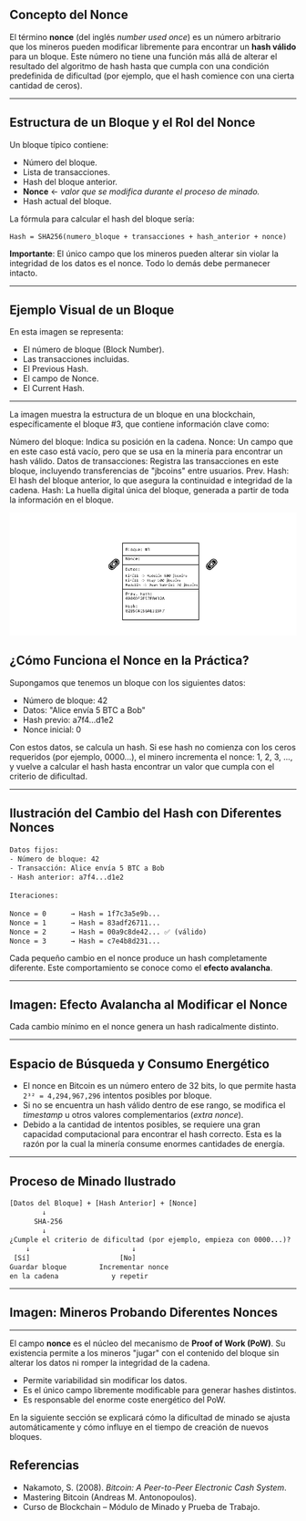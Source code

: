 

## **Concepto del Nonce**

El término **nonce** (del inglés *number used once*) es un número arbitrario que los mineros pueden modificar libremente para encontrar un **hash válido** para un bloque. Este número no tiene una función más allá de alterar el resultado del algoritmo de hash hasta que cumpla con una condición predefinida de dificultad (por ejemplo, que el hash comience con una cierta cantidad de ceros).

---

## **Estructura de un Bloque y el Rol del Nonce**

Un bloque típico contiene:

- Número del bloque.
- Lista de transacciones.
- Hash del bloque anterior.
- **Nonce** ← *valor que se modifica durante el proceso de minado.*
- Hash actual del bloque.

La fórmula para calcular el hash del bloque sería:

```text
Hash = SHA256(numero_bloque + transacciones + hash_anterior + nonce)
```

 **Importante**: El único campo que los mineros pueden alterar sin violar la integridad de los datos es el nonce. Todo lo demás debe permanecer intacto.

---

## **Ejemplo Visual de un Bloque**

En esta imagen se representa:

- El número de bloque (Block Number).
- Las transacciones incluidas.
- El Previous Hash.
- El campo de Nonce.
- El Current Hash.

---

La imagen muestra la estructura de un bloque en una blockchain, específicamente el bloque #3, que contiene información clave como:

Número del bloque: Indica su posición en la cadena.
Nonce: Un campo que en este caso está vacío, pero que se usa en la minería para encontrar un hash válido.
Datos de transacciones: Registra las transacciones en este bloque, incluyendo transferencias de "jbcoins" entre usuarios.
Prev. Hash: El hash del bloque anterior, lo que asegura la continuidad e integridad de la cadena.
Hash: La huella digital única del bloque, generada a partir de toda la información en el bloque.

![nonce](https://raw.githubusercontent.com/AppsDevsLeon/Revista_blockchain/refs/heads/main/Day18/Images/Nonce1.png)


## **¿Cómo Funciona el Nonce en la Práctica?**

Supongamos que tenemos un bloque con los siguientes datos:

- Número de bloque: 42
- Datos: "Alice envía 5 BTC a Bob"
- Hash previo: a7f4...d1e2
- Nonce inicial: 0

Con estos datos, se calcula un hash. Si ese hash no comienza con los ceros requeridos (por ejemplo, 0000...), el minero incrementa el nonce: 1, 2, 3, ..., y vuelve a calcular el hash hasta encontrar un valor que cumpla con el criterio de dificultad.

---

## **Ilustración del Cambio del Hash con Diferentes Nonces**

```text
Datos fijos:
- Número de bloque: 42
- Transacción: Alice envía 5 BTC a Bob
- Hash anterior: a7f4...d1e2

Iteraciones:

Nonce = 0      → Hash = 1f7c3a5e9b...
Nonce = 1      → Hash = 83adf26711...
Nonce = 2      → Hash = 00a9c8de42... ✅ (válido)
Nonce = 3      → Hash = c7e4b8d231...
```

Cada pequeño cambio en el nonce produce un hash completamente diferente. Este comportamiento se conoce como el **efecto avalancha**.

---

## **Imagen: Efecto Avalancha al Modificar el Nonce**

Cada cambio mínimo en el nonce genera un hash radicalmente distinto.

---

## **Espacio de Búsqueda y Consumo Energético**

- El nonce en Bitcoin es un número entero de 32 bits, lo que permite hasta `2³² = 4,294,967,296` intentos posibles por bloque.
- Si no se encuentra un hash válido dentro de ese rango, se modifica el *timestamp* u otros valores complementarios (*extra nonce*).
- Debido a la cantidad de intentos posibles, se requiere una gran capacidad computacional para encontrar el hash correcto. Esta es la razón por la cual la minería consume enormes cantidades de energía.

---

## **Proceso de Minado Ilustrado**

```text
[Datos del Bloque] + [Hash Anterior] + [Nonce]
        ↓
      SHA-256
        ↓
¿Cumple el criterio de dificultad (por ejemplo, empieza con 0000...)?
    ↓                         ↓
 [Sí]                      [No]
Guardar bloque        Incrementar nonce
en la cadena             y repetir
```

---

## **Imagen: Mineros Probando Diferentes Nonces**

---

El campo **nonce** es el núcleo del mecanismo de **Proof of Work (PoW)**. Su existencia permite a los mineros "jugar" con el contenido del bloque sin alterar los datos ni romper la integridad de la cadena.

- Permite variabilidad sin modificar los datos.
- Es el único campo libremente modificable para generar hashes distintos.
- Es responsable del enorme coste energético del PoW.

En la siguiente sección se explicará cómo la dificultad de minado se ajusta automáticamente y cómo influye en el tiempo de creación de nuevos bloques.


## **Referencias**

- Nakamoto, S. (2008). *Bitcoin: A Peer-to-Peer Electronic Cash System*.
- Mastering Bitcoin (Andreas M. Antonopoulos).
- Curso de Blockchain – Módulo de Minado y Prueba de Trabajo.
